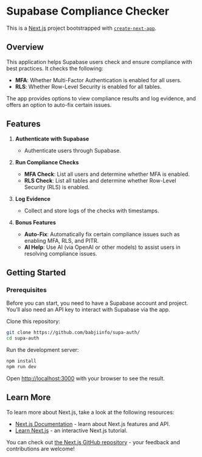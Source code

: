 # Supabase Compliance Checker

This is a [Next.js](https://nextjs.org) project bootstrapped with [`create-next-app`](https://nextjs.org/docs/app/api-reference/cli/create-next-app).

## Overview

This application helps Supabase users check and ensure compliance with best practices. It checks the following:

- **MFA**: Whether Multi-Factor Authentication is enabled for all users.
- **RLS**: Whether Row-Level Security is enabled for all tables.

The app provides options to view compliance results and log evidence, and offers an option to auto-fix certain issues.

## Features

1. **Authenticate with Supabase**

   - Authenticate users through Supabase.

2. **Run Compliance Checks**

   - **MFA Check**: List all users and determine whether MFA is enabled.
   - **RLS Check**: List all tables and determine whether Row-Level Security (RLS) is enabled.

3. **Log Evidence**

   - Collect and store logs of the checks with timestamps.

4. **Bonus Features**
   - **Auto-Fix**: Automatically fix certain compliance issues such as enabling MFA, RLS, and PITR.
   - **AI Help**: Use AI (via OpenAI or other models) to assist users in resolving compliance issues.

## Getting Started

### Prerequisites

Before you can start, you need to have a Supabase account and project. You’ll also need an API key to interact with Supabase via the app.

Clone this repository:

```bash
git clone https://github.com/babjiinfo/supa-auth/
cd supa-auth
```

Run the development server:

```bash
npm install
npm run dev
```

Open [http://localhost:3000](http://localhost:3000) with your browser to see the result.

## Learn More

To learn more about Next.js, take a look at the following resources:

- [Next.js Documentation](https://nextjs.org/docs) - learn about Next.js features and API.
- [Learn Next.js](https://nextjs.org/learn) - an interactive Next.js tutorial.

You can check out [the Next.js GitHub repository](https://github.com/vercel/next.js) - your feedback and contributions are welcome!
